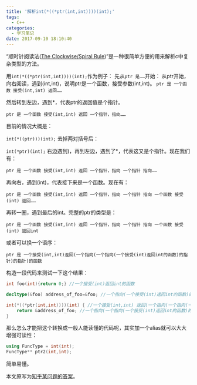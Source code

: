 ```yaml
---
title: '解析int(*((*ptr(int,int))))(int);'
tags:
  - C++
categories:
  - 学习笔记
date: 2017-09-10 18:10:40
---
```


“顺时针阅读法([The Clockwise/Spiral Rule](http://c-faq.com/decl/spiral.anderson.html))”是一种很简单方便的用来解析c中复杂类型的方法。

<!--more-->

用`int(*((*ptr(int,int))))(int);`作为例子：
先从`ptr 是……`开始：
从ptr开始，向右阅读，遇到(int,int)，说明ptr是一个函数，接受参数(int,int)。
`ptr 是 一个函数 接受(int,int) 返回……`

然后转到左边，遇到*，代表ptr的返回值是个指针。

`ptr 是 一个函数 接受(int,int) 返回 一个指针，指向……`

目前的情况大概是：

`int(*((ptr)))(int);`
去掉两对括号后：

`int(*ptr)(int);`
右边遇到)，再到左边，遇到了*，代表这又是个指针。现在我们有：

`ptr 是 一个函数 接受(int,int) 返回 一个指针，指向 一个指针 指向……`

再向右，遇到(int)，代表接下来是一个函数。现在有：

`ptr 是 一个函数 接受(int,int) 返回 一个指针，指向 一个指针 指向 一个函数 接受(int) 返回……`

再转一圈，遇到最后的int。完整的ptr的类型是：

`ptr 是 一个函数 接受(int,int) 返回 一个指针，指向 一个指针 指向 一个函数 接受(int) 返回int`

或者可以换一个语序：

`ptr 是 一个接受(int,int)返回(一个指向(一个指向(一个接受(int)返回int的函数)的指针)的指针)的函数`

构造一段代码来测试一下这个结果：
```cpp
int foo(int){return 0;} //一个接受(int)返回int的函数

decltype(&foo) address_of_foo=&foo; //一个指向(一个接受(int)返回int的函数)的指针

int(*((*ptr(int,int))))(int) { //一个接受(int,int) 返回(一个指向(一个指向(一个接受(int)返回int的函数)的指针)的指针)的函数
    return &address_of_foo; //一个指向(一个指向(一个接受(int)返回int的函数)的指针)的指针
}
```

那么怎么才能把这个转换成一般人能读懂的代码呢，其实加一个alias就可以大大增强可读性：
```cpp
using FuncType = int(int);
FuncType** ptr2(int,int);
```
简单易懂。

本文原写为[知乎某问题的答案](https://www.zhihu.com/question/65116993/answer/227939489)。